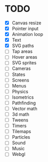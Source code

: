 # TODO

- [x] Canvas resize
- [x] Pointer input
- [x] Animation loop
- [x] Text
- [x] SVG paths
- [ ] Tap areas
- [ ] Hover areas
- [ ] SVG sprites
- [ ] Cameras
- [ ] States
- [ ] Screens
- [ ] Menus
- [ ] Physics
- [ ] Isometrics
- [ ] Pathfinding
- [ ] Vector math
- [ ] 3d math
- [ ] Tweens
- [ ] Timers
- [ ] Tilemaps
- [ ] Particles
- [ ] Sound
- [ ] Music
- [ ] Webgl
